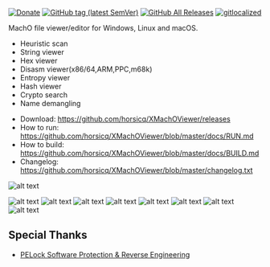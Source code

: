 [![Donate](https://img.shields.io/badge/Donate-PayPal-green.svg)](https://www.paypal.com/cgi-bin/webscr?cmd=_s-xclick&hosted_button_id=NF3FBD3KHMXDN)
[![GitHub tag (latest SemVer)](https://img.shields.io/github/tag/horsicq/XMachOViewer.svg)](https://github.com/horsicq/XMachOViewer/releases)
[![GitHub All Releases](https://img.shields.io/github/downloads/horsicq/XMachOViewer/total.svg)](https://github.com/horsicq/XMachOViewer/releases)
[![gitlocalized ](https://gitlocalize.com/repo/4736/whole_project/badge.svg)](https://github.com/horsicq/XTranslation)

MachO file viewer/editor for Windows, Linux and macOS.

- Heuristic scan
- String viewer
- Hex viewer
- Disasm viewer(x86/64,ARM,PPC,m68k)
- Entropy viewer
- Hash viewer
- Crypto search
- Name demangling

* Download: https://github.com/horsicq/XMachOViewer/releases
* How to run: https://github.com/horsicq/XMachOViewer/blob/master/docs/RUN.md
* How to build: https://github.com/horsicq/XMachOViewer/blob/master/docs/BUILD.md
* Changelog: https://github.com/horsicq/XMachOViewer/blob/master/changelog.txt

![alt text](https://github.com/horsicq/XMachOViewer/blob/master/mascots/xmachoviewer.png "Mascot")

![alt text](https://github.com/horsicq/XMachOViewer/blob/master/docs/1.png "1")
![alt text](https://github.com/horsicq/XMachOViewer/blob/master/docs/2.png "2")
![alt text](https://github.com/horsicq/XMachOViewer/blob/master/docs/3.png "3")
![alt text](https://github.com/horsicq/XMachOViewer/blob/master/docs/4.png "4")
![alt text](https://github.com/horsicq/XMachOViewer/blob/master/docs/5.png "5")
![alt text](https://github.com/horsicq/XMachOViewer/blob/master/docs/6.png "6")
![alt text](https://github.com/horsicq/XMachOViewer/blob/master/docs/7.png "7")
![alt text](https://github.com/horsicq/XMachOViewer/blob/master/docs/8.png "8")

## Special Thanks

- [PELock Software Protection & Reverse Engineering](https://www.pelock.com)
